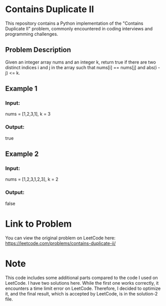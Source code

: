 # Contains Duplicate II

This repository contains a Python implementation of the "Contains Duplicate II" problem, commonly encountered in coding interviews and programming challenges.

## Problem Description

Given an integer array nums and an integer k, return true if there are two distinct indices i and j in the array such that nums[i] == nums[j] and abs(i - j) <= k.

## Example 1
### Input:
nums = [1,2,3,1], k = 3
### Output:
true


## Example 2
### Input:
nums = [1,2,3,1,2,3], k = 2
### Output:
false


# Link to Problem
You can view the original problem on LeetCode here: https://leetcode.com/problems/contains-duplicate-ii/

# Note
This code includes some additional parts compared to the code I used on LeetCode.
I have two solutions here. While the first one works correctly, it encounters a time limit error on LeetCode. Therefore, I decided to optimize it, and the final result, which is accepted by LeetCode, is in the solution-2 file.






